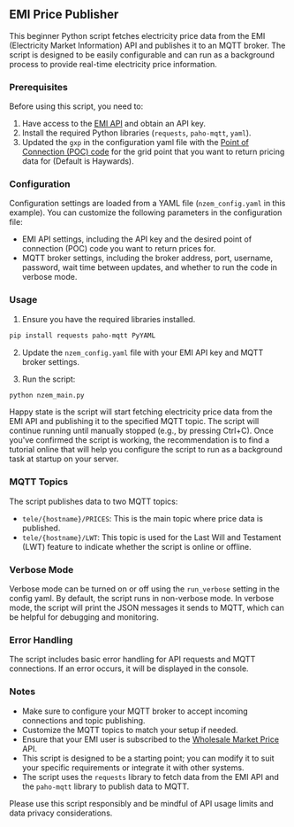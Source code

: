 ## EMI Price Publisher

This beginner Python script fetches electricity price data from the EMI (Electricity Market Information) API and publishes it to an MQTT broker. The script is designed to be easily configurable and can run as a background process to provide real-time electricity price information.

### Prerequisites

Before using this script, you need to:

1. Have access to the [EMI API](https://emi.portal.azure-api.net/) and obtain an API key.
2. Install the required Python libraries (`requests`, `paho-mqtt`, `yaml`).
3. Updated the `gxp` in the configuration yaml file with the [Point of Connection (POC) code](https://www.emi.ea.govt.nz/Wholesale/Reports/R_NSPL_DR?_si=v|3) for the grid point that you want to return pricing data for (Default is Haywards). 

### Configuration

Configuration settings are loaded from a YAML file (`nzem_config.yaml` in this example). You can customize the following parameters in the configuration file:

- EMI API settings, including the API key and the desired point of connection (POC) code you want to return prices for.
- MQTT broker settings, including the broker address, port, username, password, wait time between updates, and whether to run the code in verbose mode.
  
### Usage

1. Ensure you have the required libraries installed.

```bash
pip install requests paho-mqtt PyYAML
```

2. Update the `nzem_config.yaml` file with your EMI API key and MQTT broker settings.

3. Run the script:

```bash
python nzem_main.py
```

Happy state is the script will start fetching electricity price data from the EMI API and publishing it to the specified MQTT topic. The script will continue running until manually stopped (e.g., by pressing Ctrl+C).
Once you've confirmed the script is working, the recommendation is to find a tutorial online that will help you configure the script to run as a background task at startup on your server.    

### MQTT Topics

The script publishes data to two MQTT topics:

- `tele/{hostname}/PRICES`: This is the main topic where price data is published.
- `tele/{hostname}/LWT`: This topic is used for the Last Will and Testament (LWT) feature to indicate whether the script is online or offline.

### Verbose Mode

Verbose mode can be turned on or off using the `run_verbose` setting in the config yaml. By default, the script runs in non-verbose mode. In verbose mode, the script will print the JSON messages it sends to MQTT, which can be helpful for debugging and monitoring.

### Error Handling

The script includes basic error handling for API requests and MQTT connections. If an error occurs, it will be displayed in the console.

### Notes

- Make sure to configure your MQTT broker to accept incoming connections and topic publishing.
- Customize the MQTT topics to match your setup if needed.
- Ensure that your EMI user is subscribed to the [Wholesale Market Price](https://emi.portal.azure-api.net/products/wholesale-price-data) API.
- This script is designed to be a starting point; you can modify it to suit your specific requirements or integrate it with other systems.
- The script uses the `requests` library to fetch data from the EMI API and the `paho-mqtt` library to publish data to MQTT.

Please use this script responsibly and be mindful of API usage limits and data privacy considerations.
